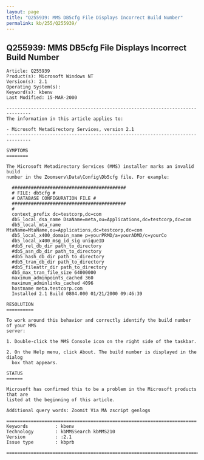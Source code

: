 ```yaml
---
layout: page
title: "Q255939: MMS DB5cfg File Displays Incorrect Build Number"
permalink: kb/255/Q255939/
---
```


## Q255939: MMS DB5cfg File Displays Incorrect Build Number

	Article: Q255939
	Product(s): Microsoft Windows NT
	Version(s): 2.1
	Operating System(s): 
	Keyword(s): kbenv
	Last Modified: 15-MAR-2000
	
	-------------------------------------------------------------------------------
	The information in this article applies to:
	
	- Microsoft Metadirectory Services, version 2.1 
	-------------------------------------------------------------------------------
	
	SYMPTOMS
	========
	
	The Microsoft Metadirectory Services (MMS) installer marks an invalid build
	number in the Zoomserv\Data\Config\Db5cfg file. For example:
	
	  ##########################################
	  # FILE: db5cfg #
	  # DATABASE CONFIGURATION FILE #
	  ##########################################
	  #
	  context_prefix dc=testcorp,dc=com
	  db5_local_dsa_name DsaName=meta,ou=Applications,dc=testcorp,dc=com
	  db5_local_mta_name MtaName=MtaName,ou=Applications,dc=testcorp,dc=com
	  db5_local_x400_domain_name p=yourPRMD/a=yourADMD/c=yourCo
	  db5_local_x400_msg_id_sig uniqueID
	  #db5_rel_db_dir path_to_directory
	  #db5_asn_db_dir path_to_directory
	  #db5_hash_db_dir path_to_directory
	  #db5_tran_db_dir path_to_directory
	  #db5_fileattr_dir path_to_directory
	  db5_max_tran_file_size 64000000
	  maximum_adminpoints_cached 360
	  maximum_adminlinks_cached 4096
	  hostname meta.testcorp.com
	  Installed 2.1 Build 0804.000 01/21/2000 09:46:39
	
	RESOLUTION
	==========
	
	To work around this behavior and correctly identify the build number of your MMS
	server:
	
	1. Double-click the MMS Console icon on the right side of the taskbar.
	
	2. On the Help menu, click About. The build number is displayed in the dialog
	  box that appears.
	
	STATUS
	======
	
	Microsoft has confirmed this to be a problem in the Microsoft products that are
	listed at the beginning of this article.
	
	Additional query words: Zoomit Via MA zscript genlogs
	
	======================================================================
	Keywords          : kbenv 
	Technology        : kbMMSSearch kbMMS210
	Version           : :2.1
	Issue type        : kbprb
	
	=============================================================================
	
